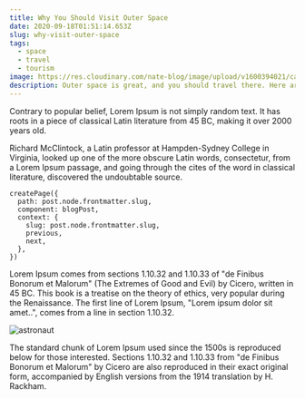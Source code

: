 ```yaml
---
title: Why You Should Visit Outer Space
date: 2020-09-18T01:51:14.653Z
slug: why-visit-outer-space
tags:
  - space
  - travel
  - tourism
image: https://res.cloudinary.com/nate-blog/image/upload/v1600394021/carina-nebula_ubemiu.jpg
description: Outer space is great, and you should travel there. Here are a few reasons why.
---
```

Contrary to popular belief, Lorem Ipsum is not simply random text. It has roots in a piece of classical Latin literature from 45 BC, making it over 2000 years old. 

Richard McClintock, a Latin professor at Hampden-Sydney College in Virginia, looked up one of the more obscure Latin words, consectetur, from a Lorem Ipsum passage, and going through the cites of the word in classical literature, discovered the undoubtable source. 

```
createPage({
  path: post.node.frontmatter.slug,
  component: blogPost,
  context: {
    slug: post.node.frontmatter.slug,
    previous,
    next,
  },
})
```

Lorem Ipsum comes from sections 1.10.32 and 1.10.33 of "de Finibus Bonorum et Malorum" (The Extremes of Good and Evil) by Cicero, written in 45 BC. This book is a treatise on the theory of ethics, very popular during the Renaissance. The first line of Lorem Ipsum, "Lorem ipsum dolor sit amet..", comes from a line in section 1.10.32.

![astronaut](https://res.cloudinary.com/nate-blog/image/upload/v1600394272/astronaut_cmddac.jpg "Look, an astronaut!")

The standard chunk of Lorem Ipsum used since the 1500s is reproduced below for those interested. Sections 1.10.32 and 1.10.33 from "de Finibus Bonorum et Malorum" by Cicero are also reproduced in their exact original form, accompanied by English versions from the 1914 translation by H. Rackham.